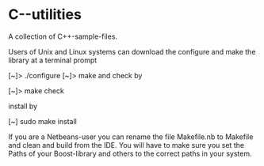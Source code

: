 # C--utilities
A collection of C++-sample-files.

Users of Unix and Linux systems can download the configure and make the library at a terminal prompt

\[~\]> ./configure
\[~\]> make
and check by

\[~\]> make check

install by

\[~\] sudo make install

If you are a Netbeans-user you can rename the file Makefile.nb to Makefile
and clean and build from the IDE. You will have to make sure you set the Paths
of your Boost-library and others to the correct paths in your system.


